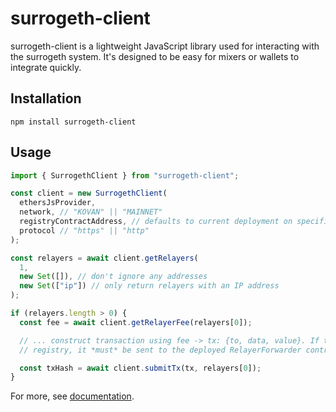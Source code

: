 # surrogeth-client

surrogeth-client is a lightweight JavaScript library used for interacting with the surrogeth system. It's designed to be easy for mixers or wallets to integrate quickly.

## Installation

```
npm install surrogeth-client
```

## Usage

```javascript
import { SurrogethClient } from "surrogeth-client";

const client = new SurrogethClient(
  ethersJsProvider,
  network, // "KOVAN" || "MAINNET"
  registryContractAddress, // defaults to current deployment on specified network
  protocol // "https" || "http"
);

const relayers = await client.getRelayers(
  1,
  new Set([]), // don't ignore any addresses
  new Set(["ip"]) // only return relayers with an IP address
);

if (relayers.length > 0) {
  const fee = await client.getRelayerFee(relayers[0]);

  // ... construct transaction using fee -> tx: {to, data, value}. If this tx is to be used in the burn
  // registry, it *must* be sent to the deployed RelayerForwarder contract

  const txHash = await client.submitTx(tx, relayers[0]);
}
```

For more, see [documentation](https://lsankar4033.github.io/surrogeth/SurrogethClient.html).
